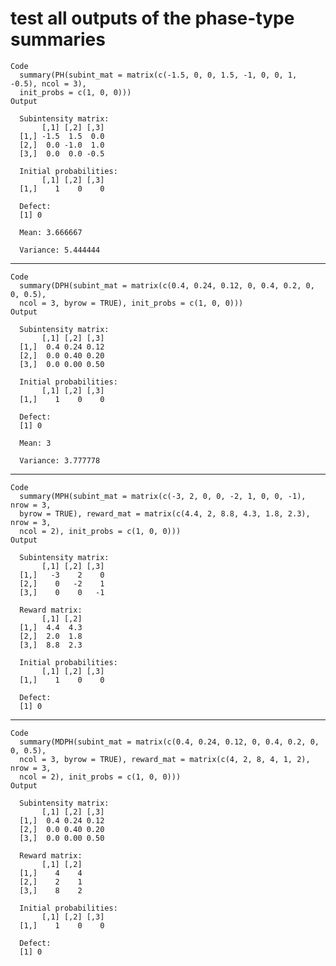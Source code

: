 # test all outputs of the phase-type summaries

    Code
      summary(PH(subint_mat = matrix(c(-1.5, 0, 0, 1.5, -1, 0, 0, 1, -0.5), ncol = 3),
      init_probs = c(1, 0, 0)))
    Output
      
      Subintensity matrix:
           [,1] [,2] [,3]
      [1,] -1.5  1.5  0.0
      [2,]  0.0 -1.0  1.0
      [3,]  0.0  0.0 -0.5
      
      Initial probabilities:
           [,1] [,2] [,3]
      [1,]    1    0    0
      
      Defect:
      [1] 0
      
      Mean: 3.666667
      
      Variance: 5.444444
      

---

    Code
      summary(DPH(subint_mat = matrix(c(0.4, 0.24, 0.12, 0, 0.4, 0.2, 0, 0, 0.5),
      ncol = 3, byrow = TRUE), init_probs = c(1, 0, 0)))
    Output
      
      Subintensity matrix:
           [,1] [,2] [,3]
      [1,]  0.4 0.24 0.12
      [2,]  0.0 0.40 0.20
      [3,]  0.0 0.00 0.50
      
      Initial probabilities:
           [,1] [,2] [,3]
      [1,]    1    0    0
      
      Defect:
      [1] 0
      
      Mean: 3
      
      Variance: 3.777778
      

---

    Code
      summary(MPH(subint_mat = matrix(c(-3, 2, 0, 0, -2, 1, 0, 0, -1), nrow = 3,
      byrow = TRUE), reward_mat = matrix(c(4.4, 2, 8.8, 4.3, 1.8, 2.3), nrow = 3,
      ncol = 2), init_probs = c(1, 0, 0)))
    Output
      
      Subintensity matrix:
           [,1] [,2] [,3]
      [1,]   -3    2    0
      [2,]    0   -2    1
      [3,]    0    0   -1
      
      Reward matrix:
           [,1] [,2]
      [1,]  4.4  4.3
      [2,]  2.0  1.8
      [3,]  8.8  2.3
      
      Initial probabilities:
           [,1] [,2] [,3]
      [1,]    1    0    0
      
      Defect:
      [1] 0

---

    Code
      summary(MDPH(subint_mat = matrix(c(0.4, 0.24, 0.12, 0, 0.4, 0.2, 0, 0, 0.5),
      ncol = 3, byrow = TRUE), reward_mat = matrix(c(4, 2, 8, 4, 1, 2), nrow = 3,
      ncol = 2), init_probs = c(1, 0, 0)))
    Output
      
      Subintensity matrix:
           [,1] [,2] [,3]
      [1,]  0.4 0.24 0.12
      [2,]  0.0 0.40 0.20
      [3,]  0.0 0.00 0.50
      
      Reward matrix:
           [,1] [,2]
      [1,]    4    4
      [2,]    2    1
      [3,]    8    2
      
      Initial probabilities:
           [,1] [,2] [,3]
      [1,]    1    0    0
      
      Defect:
      [1] 0

